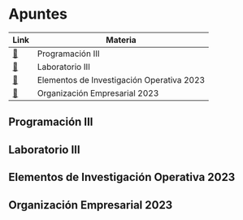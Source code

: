 # Apuntes
| Link | Materia |
|-------|-------------|
|[🔗](https://campus.frsr.utn.edu.ar/moodle/course/view.php?id=1045)|Programación III|
|[🔗](https://campus.frsr.utn.edu.ar/moodle/course/view.php?id=1044)|Laboratorio III|
|[🔗](https://campus.frsr.utn.edu.ar/moodle/course/view.php?id=1013)|Elementos de Investigación Operativa 2023|
|[🔗](https://campus.frsr.utn.edu.ar/moodle/course/view.php?id=1012)|Organización Empresarial 2023|
## Programación III
## Laboratorio III
## Elementos de Investigación Operativa 2023
## Organización Empresarial 2023
